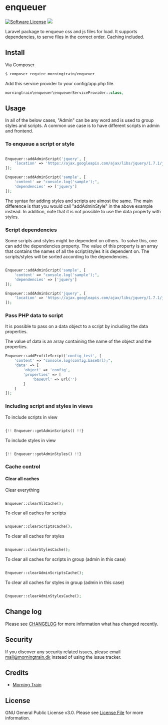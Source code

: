 # enqueuer

[![Software License](https://img.shields.io/badge/licence-%20GNU%20General%20Public%20License%20v3.0-brightgreen.svg)](LICENSE.md)
![](https://img.shields.io/badge/version-1.1.1-brightgreen.svg)

Laravel package to enqueue css and js files for load. It supports dependencies, to serve files in the correct order. Caching included.

## Install

Via Composer

``` bash
$ composer require morningtrain/enqueuer
```
Add this service provider to your config/app.php file.

``` php
morningtrain\enqueuer\enqueuerServiceProvider::class,
```

## Usage

In all of the below cases, "Admin" can be any word and is used to group styles and scripts. 
A common use case is to have different scripts in admin and frontend.

### To enqueue a script or style

``` php

Enqueuer::addAdminScript('jquery', [
	'location' => 'https://ajax.googleapis.com/ajax/libs/jquery/1.7.1/jquery.min.js'
]);

Enqueuer::addAdminScript('sample', [
	'content' => "console.log('sample');",
	'dependencies' => ['jquery']
]);

```

The syntax for adding styles and scripts are almost the same. The main difference is that you would call "addAdminStyle" in the above example instead.
In addition, note that it is not possible to use the data property with styles.

### Script dependencies

Some scripts and styles might be dependent on others. To solve this, one can add the dependencies property.
The value of this property is an array that contains the names of all the script/styles it is dependent on.
The scripts/styles will be sorted according to the dependencies.

``` php

Enqueuer::addAdminScript('sample', [
	'content' => "console.log('sample');",
	'dependencies' => ['jquery']
]);

Enqueuer::addAdminScript('jquery', [
	'location' => 'https://ajax.googleapis.com/ajax/libs/jquery/1.7.1/jquery.min.js'
]);

```

### Pass PHP data to script

It is possible to pass on a data object to a script by including the data properties.

The value of data is an array containing the name of the object and the properties.

``` php
Enqueuer::addProfileScript('config_test', [
	'content' => "console.log(config.baseUrl);",
	'data' => [
		'object' => 'config',
		'properties' => [
			'baseUrl' => url('')
		]
	]
]);
```

### Including script and styles in views

To include scripts in view

``` php

{!! Enqueuer::getAdminScripts() !!}

```

To include styles in view

``` php

{!! Enqueuer::getAdminStyles() !!}

```

### Cache control

#### Clear all caches

Clear everything
``` php

Enqueuer::clearAllCache();

```

To clear all caches for scripts
``` php

Enqueuer::clearScriptsCache();

```

To clear all caches for styles
``` php

Enqueuer::clearStylesCache();

```

To clear all caches for scripts in group (admin in this case)
``` php

Enqueuer::clearAdminScriptsCache();

```

To clear all caches for styles in group (admin in this case)
``` php

Enqueuer::clearAdminStylesCache();

```



## Change log

Please see [CHANGELOG](CHANGELOG.md) for more information what has changed recently.

## Security

If you discover any security related issues, please email mail@morningtrain.dk instead of using the issue tracker.

## Credits

- [Morning Train][link-author]

## License

GNU General Public License v3.0. Please see [License File](LICENSE.md) for more information.

[link-packagist]: https://packagist.org/packages/morningtrain/enqueuer
[link-author]: https://morningtrain.dk
